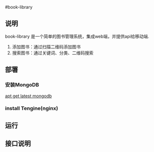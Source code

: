 #book-library

## 说明

book-library 是一个简单的图书管理系统，集成web端，并提供api给移动端.

1. 添加图书：通过扫描二维码添加图书
2. 搜索图书：通过关键词、分类、二维码搜索

## 部署

### 安装MongoDB

 [apt get latest mongodb](doc/apt-get-latest-mongodb.md)
 

### install Tengine(nginx)


 
## 运行

## 接口说明
